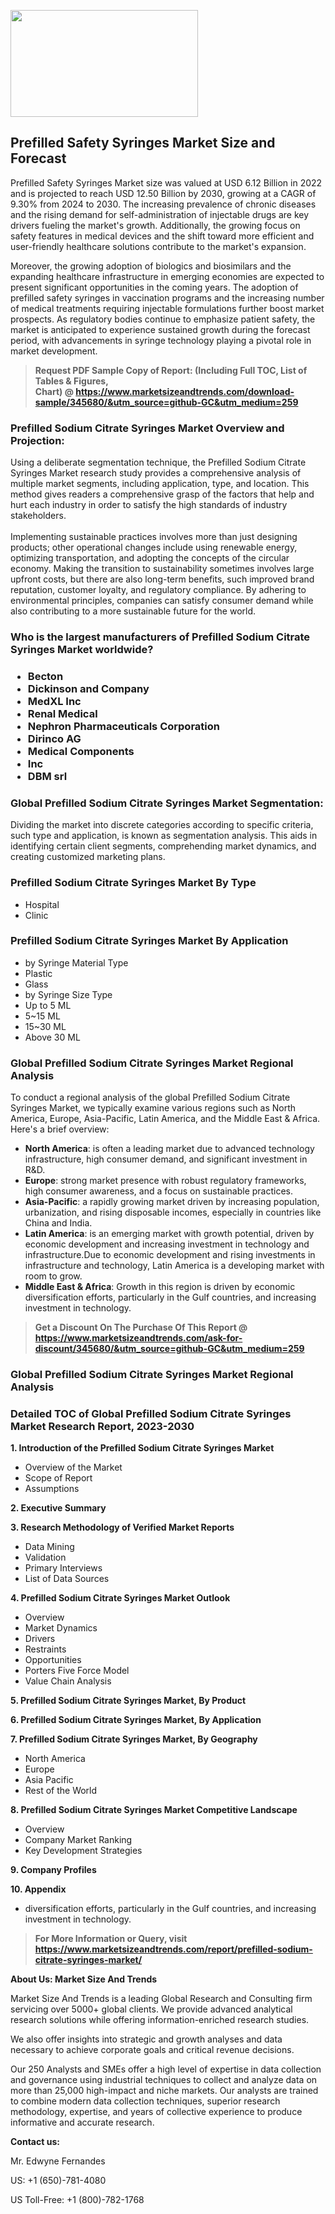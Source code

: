 <p><img class="alignnone size-medium wp-image-20088" src="https://ffe5etoiles.com/wp-content/uploads/2024/12/MST1-300x171.png" alt="" width="300" height="171" /></p><h2>Prefilled Safety Syringes Market Size and Forecast</h2><p>Prefilled Safety Syringes Market size was valued at USD 6.12 Billion in 2022 and is projected to reach USD 12.50 Billion by 2030, growing at a CAGR of 9.30% from 2024 to 2030. The increasing prevalence of chronic diseases and the rising demand for self-administration of injectable drugs are key drivers fueling the market's growth. Additionally, the growing focus on safety features in medical devices and the shift toward more efficient and user-friendly healthcare solutions contribute to the market's expansion.</p><p>Moreover, the growing adoption of biologics and biosimilars and the expanding healthcare infrastructure in emerging economies are expected to present significant opportunities in the coming years. The adoption of prefilled safety syringes in vaccination programs and the increasing number of medical treatments requiring injectable formulations further boost market prospects. As regulatory bodies continue to emphasize patient safety, the market is anticipated to experience sustained growth during the forecast period, with advancements in syringe technology playing a pivotal role in market development.</p></p><blockquote id="" class=""><strong>Request PDF Sample Copy of Report: (Including Full TOC, List of Tables &amp; Figures, Chart)&nbsp;@&nbsp;<strong><a href="https://www.marketsizeandtrends.com/download-sample/345680/&utm_source=github-GC&utm_medium=259" target="_blank">https://www.marketsizeandtrends.com/download-sample/345680/&utm_source=github-GC&utm_medium=259</a></strong></strong></blockquote><h3 id="" class="">Prefilled Sodium Citrate Syringes Market&nbsp;Overview and Projection:</h3><p id="" class="">Using a deliberate segmentation technique, the Prefilled Sodium Citrate Syringes Market research study provides a comprehensive analysis of multiple market segments, including application, type, and location. This method gives readers a comprehensive grasp of the factors that help and hurt each industry in order to satisfy the high standards of industry stakeholders. <br /> <br />Implementing sustainable practices involves more than just designing products; other operational changes include using renewable energy, optimizing transportation, and adopting the concepts of the circular economy. Making the transition to sustainability sometimes involves large upfront costs, but there are also long-term benefits, such improved brand reputation, customer loyalty, and regulatory compliance. By adhering to environmental principles, companies can satisfy consumer demand while also contributing to a more sustainable future for the world.</p><h3 id="" class="">Who is the largest manufacturers of&nbsp;Prefilled Sodium Citrate Syringes Market worldwide?</h3><h3 class=""><p><ul><li>Becton </li><li> Dickinson and Company </li><li> MedXL Inc </li><li> Renal Medical </li><li> Nephron Pharmaceuticals Corporation </li><li> Dirinco AG </li><li> Medical Components </li><li> Inc </li><li> DBM srl</li></ul></p></h3><h3 id="" class="">Global&nbsp;Prefilled Sodium Citrate Syringes Market Segmentation:</h3><p id="" class="">Dividing the market into discrete categories according to specific criteria, such type and application, is known as segmentation analysis. This aids in identifying certain client segments, comprehending market dynamics, and creating customized marketing plans.</p><h3 id="" class="">Prefilled Sodium Citrate Syringes Market&nbsp;By Type</h3><p><p><ul><li>Hospital</li><li> Clinic</p></li></ul></p></p><h3 id="" class="">Prefilled Sodium Citrate Syringes Market&nbsp;By Application</h3><p class=""><p><ul><li>by Syringe Material Type</li><li> Plastic</li><li> Glass</li><li> by Syringe Size Type</li><li> Up to 5 ML</li><li> 5~15 ML</li><li> 15~30 ML</li><li> Above 30 ML</li></ul></p></p><h3 id="" class="">Global Prefilled Sodium Citrate Syringes Market Regional Analysis</h3><p id="" class="">To conduct a regional analysis of the global Prefilled Sodium Citrate Syringes Market, we typically examine various regions such as North America, Europe, Asia-Pacific, Latin America, and the Middle East &amp; Africa. Here's a brief overview:</p><ul><li><strong>North America</strong>: is often a leading market due to advanced technology infrastructure, high consumer demand, and significant investment in R&amp;D.</li><li><strong>Europe</strong>: strong market presence with robust regulatory frameworks, high consumer awareness, and a focus on sustainable practices.</li><li><strong>Asia-Pacific</strong>: a rapidly growing market driven by increasing population, urbanization, and rising disposable incomes, especially in countries like China and India.</li><li><strong>Latin America</strong>: is an emerging market with growth potential, driven by economic development and increasing investment in technology and infrastructure.Due to economic development and rising investments in infrastructure and technology, Latin America is a developing market with room to grow.</li><li><strong>Middle East &amp; Africa</strong>: Growth in this region is driven by economic diversification efforts, particularly in the Gulf countries, and increasing investment in technology.</li></ul><blockquote id="" class=""><strong>Get a Discount On The Purchase Of This Report @ <strong><a href="https://www.marketsizeandtrends.com/ask-for-discount/345680/&utm_source=github-GC&utm_medium=259" target="_blank">https://www.marketsizeandtrends.com/ask-for-discount/345680/&utm_source=github-GC&utm_medium=259</a></strong></strong></blockquote><h3 id="" class="">Global Prefilled Sodium Citrate Syringes Market Regional Analysis</h3><h3 id="" class="">Detailed TOC of Global Prefilled Sodium Citrate Syringes Market Research Report, 2023-2030</h3><p id="" class=""><strong>1. Introduction of the Prefilled Sodium Citrate Syringes Market</strong></p><ul><li>Overview of the Market</li><li>Scope of Report</li><li>Assumptions</li></ul><p id="" class=""><strong>2. Executive Summary</strong></p><p id="" class=""><strong>3. Research Methodology of Verified Market Reports</strong></p><ul><li>Data Mining</li><li>Validation</li><li>Primary Interviews</li><li>List of Data Sources</li></ul><p id="" class=""><strong>4. Prefilled Sodium Citrate Syringes Market Outlook</strong></p><ul><li>Overview</li><li>Market Dynamics</li><li>Drivers</li><li>Restraints</li><li>Opportunities</li><li>Porters Five Force Model</li><li>Value Chain Analysis</li></ul><p id="" class=""><strong>5. Prefilled Sodium Citrate Syringes Market, By Product</strong></p><p id="" class=""><strong>6. Prefilled Sodium Citrate Syringes Market, By Application</strong></p><p id="" class=""><strong>7. Prefilled Sodium Citrate Syringes Market, By Geography</strong></p><ul><li>North America</li><li>Europe</li><li>Asia Pacific</li><li>Rest of the World</li></ul><p id="" class=""><strong>8. Prefilled Sodium Citrate Syringes Market Competitive Landscape</strong></p><ul><li>Overview</li><li>Company Market Ranking</li><li>Key Development Strategies</li></ul><p id="" class=""><strong>9. Company Profiles</strong></p><p id="" class=""><strong>10. Appendix</strong></p><ul><li>diversification efforts, particularly in the Gulf countries, and increasing investment in technology.</li></ul><blockquote id="" class=""><strong>For More Information or Query, visit <strong><strong><a href="https://www.marketsizeandtrends.com/report/prefilled-sodium-citrate-syringes-market/" target="_blank">https://www.marketsizeandtrends.com/report/prefilled-sodium-citrate-syringes-market/</a></strong></strong></strong></blockquote><p id="" class=""><strong>About Us: Market Size And Trends</strong></p><p id="" class="">Market Size And Trends is a leading Global Research and Consulting firm servicing over 5000+ global clients. We provide advanced analytical research solutions while offering information-enriched research studies.</p><p id="" class="">We also offer insights into strategic and growth analyses and data necessary to achieve corporate goals and critical revenue decisions.</p><p id="" class="">Our 250 Analysts and SMEs offer a high level of expertise in data collection and governance using industrial techniques to collect and analyze data on more than 25,000 high-impact and niche markets. Our analysts are trained to combine modern data collection techniques, superior research methodology, expertise, and years of collective experience to produce informative and accurate research.</p><p id="" class=""><strong>Contact us:</strong></p><p id="" class="">Mr. Edwyne Fernandes</p><p id="" class="">US: +1 (650)-781-4080</p><p id="" class="">US Toll-Free: +1 (800)-782-1768</p>
